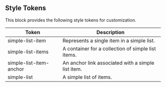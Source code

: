 ## Style Tokens

This block provides the following style tokens for customization.

| **Token**               | **Description**                                    |
| ----------------------- | -------------------------------------------------- |
| simple-list-item        | Represents a single item in a simple list.         |
| simple-list-items       | A container for a collection of simple list items. |
| simple-list-item-anchor | An anchor link associated with a simple list item. |
| simple-list             | A simple list of items.                            |
